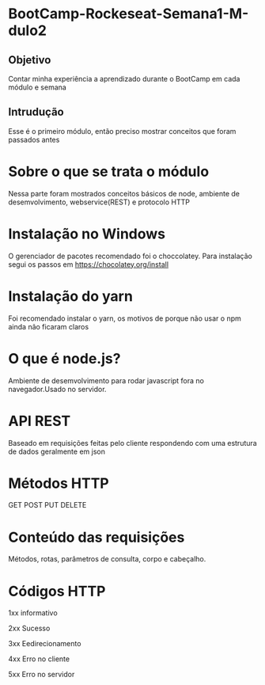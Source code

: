 # BootCamp-Rockeseat-Semana1-M-dulo2
## Objetivo
Contar minha experiência a aprendizado durante o BootCamp em cada módulo e semana
## Intrudução
Esse é o primeiro módulo, então preciso mostrar conceitos que foram passados antes
# Sobre o que se trata o módulo
Nessa parte foram mostrados conceitos básicos de node, ambiente de desemvolvimento, webservice(REST) e protocolo HTTP
# Instalação no Windows
O gerenciador de pacotes recomendado foi o choccolatey.
Para instalação segui os passos em https://chocolatey.org/install
# Instalação do yarn
Foi recomendado instalar o yarn, os motivos de porque não usar o npm ainda não ficaram claros
# O que é node.js?
Ambiente de desemvolvimento para rodar javascript fora no navegador.Usado no servidor.
# API REST
Baseado em requisições feitas pelo cliente respondendo com uma estrutura de dados geralmente em json
# Métodos HTTP
GET POST PUT DELETE
# Conteúdo das requisições
Métodos, rotas, parâmetros de consulta, corpo e cabeçalho.
# Códigos HTTP
1xx informativo

2xx Sucesso

3xx Eedirecionamento

4xx Erro no cliente

5xx Erro no servidor




